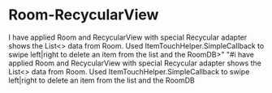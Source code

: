 # Room-RecycularView
I have applied Room and RecycularView with special Recycular adapter shows the List<> data from Room. Used ItemTouchHelper.SimpleCallback to swipe left|right to delete an item from the list and the RoomDB>" 
"#i have applied Room and RecycularView with special Recycular adapter shows the List<> data from Room. Used ItemTouchHelper.SimpleCallback to swipe left|right to delete an item from the list and the RoomDB 

